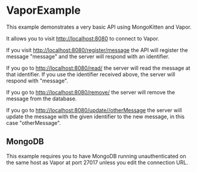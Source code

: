 # VaporExample

This example demonstrates a very basic API using MongoKitten and Vapor.

It allows you to visit [http://localhost:8080]([http://localhost:8080]) to connect to Vapor.

If you visit [http://localhost:8080/register/message](http://localhost:8080/register/message) the API will register the message "message" and the server will respond with an identifier.

If you go to [http://localhost:8080/read/<identifier>](http://localhost:8080/read/) the server will read the message at that identifier. If you use the identifier received above, the server will respond with "message".

If you go to [http://localhost:8080/remove/<identifier>](http://localhost:8080/remove/) the server will remove the message from the database.

If you go to [http://localhost:8080/update/<identifier>/otherMessage](http://localhost:8080/update/) the server will update the message with the given identifier to the new message, in this case "otherMessage".

## MongoDB

This example requires you to have MongoDB running unauthenticated on the same host as Vapor at port 27017 unless you edit the connection URL.